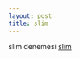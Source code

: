 ```yaml
---
layout: post
title: slim
---
```

slim denemesi
[slim](http://shelr.tv/records/5097d2099660807dc70000fc)
